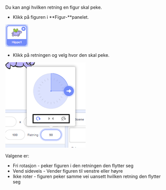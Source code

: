 Du kan angi hvilken retning en figur skal peke.

- Klikk på figuren i **Figur-**panelet.

![figur uthevet](images/click-sprite.png)

- Klikk på retningen og velg hvor den skal peke.

![Ulike rotasjonsvalg](images/rotation-style.png)

Valgene er:

- Fri rotasjon - peker figuren i den retningen den flytter seg
- Vend sideveis - Vender figuren til venstre eller høyre
- Ikke roter - figuren peker samme vei uansett hvilken retning den flytter seg